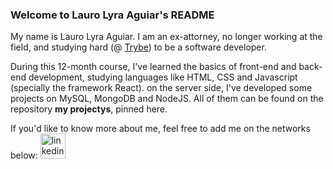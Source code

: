 ### Welcome to Lauro Lyra Aguiar's README
My name is Lauro Lyra Aguiar. I am an ex-attorney, no longer working at the field, and studying hard (@ [Trybe](https://www.betrybe.com)) to be a software developer.

During this 12-month course, I've learned the basics of front-end and back-end development, studying languages like HTML, CSS and Javascript (specially the framework React). on the server side, I've developed some projects on MySQL, MongoDB and NodeJS. All of them can be found on the repository **my projectys**, pinned here.

If you'd like to know more about me, feel free to add me on the networks below:
<a href="http://www.linkedin.com/in/laurolyra" target="_blank"><img src="https://devicons.github.io/devicon/devicon.git/icons/linkedin/linkedin-plain.svg" alt="linkedin" width="40" height="40"/></a>


<!--
**laurolyra/laurolyra** is a ✨ _special_ ✨ repository because its `README.md` (this file) appears on your GitHub profile.

Here are some ideas to get you started:

- 🔭 I’m currently working on ...
- 🌱 I’m currently learning ...
- 👯 I’m looking to collaborate on ...
- 🤔 I’m looking for help with ...
- 💬 Ask me about ...
- 📫 How to reach me: ...
- 😄 Pronouns: ...
- ⚡ Fun fact: ...
-->
